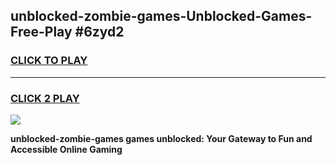 
## unblocked-zombie-games-Unblocked-Games-Free-Play #6zyd2
<h3>
<a href="https://us.freeplayer.one?title=unblocked-zombie-games&ref=9M">CLICK TO PLAY</a></h3>
<hr>

<h3>
<a href="https://us.freeplayer.one?title=unblocked-zombie-games&ref=9M">CLICK 2 PLAY</a>
  
</h3>

<a href="https://us.freeplayer.one?title=unblocked-zombie-games&ref=9M"><img src="https://clearcache.store/games.png"></a>


**unblocked-zombie-games games unblocked: Your Gateway to Fun and Accessible Online Gaming**
